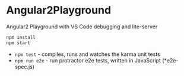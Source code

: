 # Angular2Playground
Angular2 Playground with VS Code debugging and lite-server

```bash
npm install
npm start
```

* `npm test` - compiles, runs and watches the karma unit tests
* `npm run e2e` - run protractor e2e tests, written in JavaScript (*e2e-spec.js)
